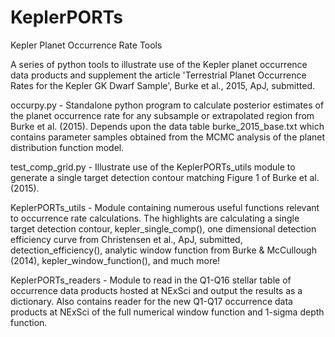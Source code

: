 # KeplerPORTs
Kepler Planet Occurrence Rate Tools

A series of python tools to illustrate use of the Kepler planet occurrence data products and supplement the article 'Terrestrial Planet Occurrence Rates for the Kepler GK Dwarf Sample', Burke et al., 2015, ApJ, submitted.

occurpy.py - Standalone python program to calculate posterior estimates of the planet occurrence rate for any subsample or extrapolated region from Burke et al. (2015).  Depends upon the data table burke_2015_base.txt which contains parameter samples obtained from the MCMC analysis of the planet distribution function model.

test_comp_grid.py - Illustrate use of the KeplerPORTs_utils module to generate a single target detection contour matching Figure 1 of Burke et al. (2015).

KeplerPORTs_utils - Module containing numerous useful functions relevant to occurrence rate calculations.  The highlights are calculating a single target detection contour, kepler_single_comp(), one dimensional detection efficiency curve from Christensen et al., ApJ, submitted, detection_efficiency(), analytic window function from Burke & McCullough (2014), kepler_window_function(), and much more!

KeplerPORTs_readers - Module to read in the Q1-Q16 stellar table of occurrence data products hosted at NExSci and output the results as a dictionary.  Also contains reader for the new Q1-Q17 occurrence data products at NExSci of the full numerical window function and 1-sigma depth function. 
